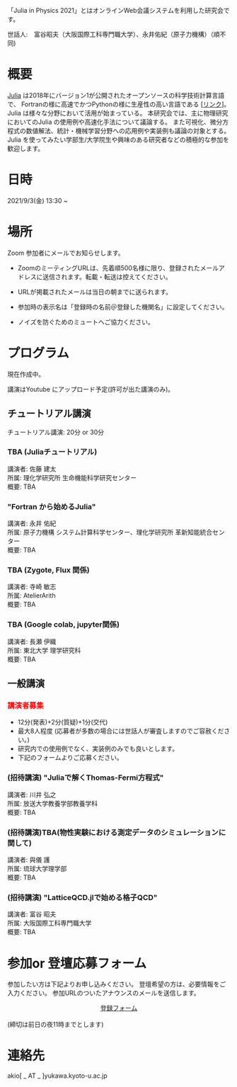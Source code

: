 「Julia in Physics 2021」とはオンラインWeb会議システムを利用した研究会です。

世話人:　富谷昭夫（大阪国際工科専門職大学）、永井佑紀（原子力機構）（順不同)

# 概要
[Julia](https://julialang.org/) は2018年にバージョン1が公開されたオープンソースの科学技術計算言語で、
Fortranの様に高速でかつPythonの様に生産性の高い言語である [[リンク](https://www.geidai.ac.jp/~marui/julialang/why_we_created_julia/index.html)]。
Julia は様々な分野において活用が始まっている。
本研究会では、主に物理研究においてのJulia の使用例や高速化手法について議論する。
また可視化、微分方程式の数値解法、統計・機械学習分野への応用例や実装例も議論の対象とする。
Julia を使ってみたい学部生/大学院生や興味のある研究者などの積極的な参加を歓迎します。

# 日時
2021/9/3(金)
13:30 ~ 

# 場所
Zoom 参加者にメールでお知らせします。

* ZoomのミーティングURLは、先着順500名様に限り、登録されたメールアドレスに送信されます。転載・転送は控えてください。
* URLが掲載されたメールは当日の朝までに送られます。

* 参加時の表示名は「登録時の名前＠登録した機関名」に設定してください。
* ノイズを防ぐためのミュートへご協力ください。

# プログラム
現在作成中。

講演はYoutube にアップロード予定(許可が出た講演のみ)。

## チュートリアル講演
チュートリアル講演: 20分 or 30分

### TBA (Juliaチュートリアル)
講演者: 佐藤 建太 <br>
所属: 理化学研究所 生命機能科学研究センター <br>
概要: TBA <br> 

### "Fortran から始めるJulia"
講演者: 永井 佑紀 <br>
所属: 原子力機構 システム計算科学センター、理化学研究所 革新知能統合センター<br>
概要: TBA <br> 

### TBA (Zygote, Flux 関係)
講演者: 寺崎 敏志 <br>
所属: AtelierArith <br> 
概要: TBA <br> 

### TBA (Google colab, jupyter関係)
講演者: 長瀬 伊織 <br>
所属: 東北大学 理学研究科 <br> 
概要: TBA <br> 

## 一般講演

### <font color="red">講演者募集</font>
- 12分(発表)+2分(質疑)+1分(交代)
- 最大8人程度 (応募者が多数の場合には世話人が審査しますのでご容赦ください。)
- 研究内での使用例でなく、実装例のみでも良いとします。
- 下記のフォームよりご応募ください。

### (招待講演) "Juliaで解くThomas-Fermi方程式"
講演者: 川井 弘之 <br>
所属: 放送大学教養学部教養学科 <br>
概要: TBA <br> 

### (招待講演)TBA(物性実験における測定データのシミュレーションに関して)
講演者: 與儀 護 <br>
所属: 琉球大学理学部 <br>
概要: TBA <br> 

### (招待講演) "LatticeQCD.jlで始める格子QCD"
講演者: 富谷 昭夫<br>
所属: 大阪国際工科専門職大学 <br>
概要: TBA <br>

# 参加or 登壇応募フォーム

参加したい方は下記よりお申し込みください。
登壇希望の方は、必要情報をご入力ください。
参加URLのついたアナウンスのメールを送信します。<br>
 
<center>
<a href="https://docs.google.com/forms/d/e/1FAIpQLSeZFI5S7xPB9LpY_72m1EGJQrnyFoXN2lrNj6sXep8iETjFPQ/viewform">登録フォーム</a>
</center> 
<br>
(締切は前日の夜11時までとします)

# 連絡先

akio[ _ AT _ ]yukawa.kyoto-u.ac.jp




